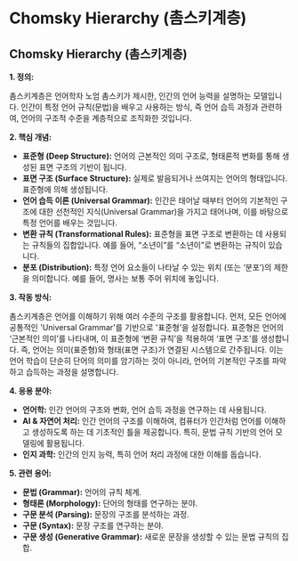 # Chomsky Hierarchy (촘스키계층)

## Chomsky Hierarchy (촘스키계층)

**1. 정의:**

촘스키계층은 언어학자 노엄 촘스키가 제시한, 인간의 언어 능력을 설명하는 모델입니다. 인간이 특정 언어 규칙(문법)을 배우고 사용하는 방식, 즉 언어 습득 과정과 관련하여, 언어의 구조적 수준을 계층적으로 조직화한 것입니다.

**2. 핵심 개념:**

*   **표준형 (Deep Structure):** 언어의 근본적인 의미 구조로, 형태론적 변화를 통해 생성된 표면 구조의 기반이 됩니다.
*   **표면 구조 (Surface Structure):** 실제로 발음되거나 쓰여지는 언어의 형태입니다. 표준형에 의해 생성됩니다.
*   **언어 습득 이론 (Universal Grammar):** 인간은 태어날 때부터 언어의 기본적인 구조에 대한 선천적인 지식(Universal Grammar)을 가지고 태어나며, 이를 바탕으로 특정 언어를 배우는 것입니다.
*   **변환 규칙 (Transformational Rules):** 표준형을 표면 구조로 변환하는 데 사용되는 규칙들의 집합입니다.  예를 들어, “소년이”를 “소년이”로 변환하는 규칙이 있습니다.
*   **분포 (Distribution):** 특정 언어 요소들이 나타날 수 있는 위치 (또는 ‘분포’)의 제한을 의미합니다. 예를 들어, 명사는 보통 주어 위치에 놓입니다.

**3. 작동 방식:**

촘스키계층은 언어를 이해하기 위해 여러 수준의 구조를 활용합니다. 먼저, 모든 언어에 공통적인 'Universal Grammar'를 기반으로 '표준형'을 설정합니다.  표준형은 언어의 ‘근본적인 의미’를 나타내며, 이 표준형에 ‘변환 규칙’을 적용하여 ‘표면 구조’를 생성합니다.  즉, 언어는 의미(표준형)와 형태(표면 구조)가 연결된 시스템으로 간주됩니다.  이는 언어 학습이 단순히 단어의 의미를 암기하는 것이 아니라, 언어의 기본적인 구조를 파악하고 습득하는 과정을 설명합니다.

**4. 응용 분야:**

*   **언어학:** 인간 언어의 구조와 변화, 언어 습득 과정을 연구하는 데 사용됩니다.
*   **AI & 자연어 처리:** 인간 언어의 구조를 이해하여, 컴퓨터가 인간처럼 언어를 이해하고 생성하도록 하는 데 기초적인 틀을 제공합니다. 특히, 문법 규칙 기반의 언어 모델링에 활용됩니다.
*   **인지 과학:** 인간의 인지 능력, 특히 언어 처리 과정에 대한 이해를 돕습니다.

**5. 관련 용어:**

*   **문법 (Grammar):** 언어의 규칙 체계.
*   **형태론 (Morphology):** 단어의 형태를 연구하는 분야.
*   **구문 분석 (Parsing):** 문장의 구조를 분석하는 과정.
*   **구문 (Syntax):** 문장 구조를 연구하는 분야.
*   **구문 생성 (Generative Grammar):** 새로운 문장을 생성할 수 있는 문법 규칙의 집합.